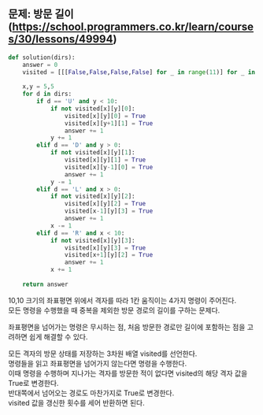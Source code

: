 ## 문제: 방문 길이 (https://school.programmers.co.kr/learn/courses/30/lessons/49994)
```python
def solution(dirs):
    answer = 0
    visited = [[[False,False,False,False] for _ in range(11)] for _ in range(11)]
    
    x,y = 5,5
    for d in dirs:
        if d == 'U' and y < 10:
            if not visited[x][y][0]:
                visited[x][y][0] = True
                visited[x][y+1][1] = True
                answer += 1
            y += 1
        elif d == 'D' and y > 0:
            if not visited[x][y][1]:
                visited[x][y][1] = True
                visited[x][y-1][0] = True
                answer += 1
            y -= 1
        elif d == 'L' and x > 0:
            if not visited[x][y][2]:
                visited[x][y][2] = True
                visited[x-1][y][3] = True
                answer += 1
            x -= 1
        elif d == 'R' and x < 10:
            if not visited[x][y][3]:
                visited[x][y][3] = True
                visited[x+1][y][2] = True
                answer += 1
            x += 1            
            
    return answer
```
10,10 크기의 좌표평면 위에서 격자를 따라 1칸 움직이는 4가지 명령이 주어진다.  
모든 명령을 수행했을 때 중복을 제외한 방문 경로의 길이를 구하는 문제다.  

좌표평면을 넘어가는 명령은 무시하는 점, 처음 방문한 경로만 길이에 포함하는 점을 고려하면 쉽게 해결할 수 있다.  

모든 격자의 방문 상태를 저장하는 3차원 배열 visited를 선언한다.  
명령들을 읽고 좌표평면을 넘어가지 않는다면 명령을 수행한다.  
이때 명령을 수행하며 지나가는 격자를 방문한 적이 없다면 visited의 해당 격자 값을 True로 변경한다.  
반대쪽에서 넘어오는 경로도 마찬가지로 True로 변경한다.  
visited 값을 갱신한 횟수를 세어 반환하면 된다.  
